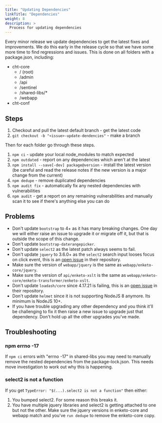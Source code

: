 ```yaml
---
title: "Updating Dependencies"
linkTitle: "Dependencies"
weight: 8
description: >
  Process for updating dependencies
---
```


Every minor release we update dependencies to get the latest fixes and improvements. We do this early in the release cycle so that we have some more time to find regressions and issues. This is done on all folders with a package.json, including:

- cht-core
  - / (root)
  - /admin
  - /api
  - /sentinel
  - /shared-libs/*
  - /webapp
- cht-conf

## Steps

1. Checkout and pull the latest default branch - get the latest code
2. `git checkout -b "<issue>-update-dendencies"` - make a branch

Then for each folder go through these steps.

1. `npm ci` - update your local node_modules to match expected
2. `npm outdated` - report on any dependencies which aren't at the latest
3. `npm install --save[-dev] package@version` - install the latest version (be careful and read the release notes if the new version is a major change from the current)
4. `npm dedupe` - remove duplicated dependencies
5. `npm audit fix` - automatically fix any nested dependencies with vulnerabilities
6. `npm audit` - get a report on any remaining vulnerabilities and manually scan it to see if there's anything else you can do

## Problems

- Don't update `bootstrap` to 4+ as it has many breaking changes. One day we will either raise an issue to upgrade it or migrate off it, but that is outside the scope of this change.
- Don't update `bootstrap-daterangepicker`.
- Don't update `select2` as the latest patch always seems to fail.
- Don't update `jquery` to 3.6.0+ as the `select2` search input looses focus on click event, this is an [open issue](https://github.com/select2/select2/issues/5993) in their repository.
- Make sure the version of `webapp/jquery` is the same as `webapp/enketo-core/jquery`.
- Make sure the version of `api/enketo-xslt` is the same as `webapp/enketo-core/enketo-transformer/enketo-xslt`.
- Don't update `loadash/core` since 4.17.21 is failing, this is an [open issue](https://github.com/lodash/lodash/issues/4904) in their repository.
- Don't update `helmet` since it is not supporting NodeJS 8 anymore. Its minimum is NodeJS 10+.
- If you have trouble upgrading any other dependency and you think it'll be challenging to fix it then raise a new issue to upgrade just that dependency. Don't hold up all the other upgrades you've made.

## Troubleshooting

### npm errno -17

If `npm ci` errors with "errno -17" in shared-libs you may need to manually remove the nested dependencies from the package-lock.json. This needs move investigation to work out why this is happening.

### select2 is not a function

If you get `TypeError: "$(...).select2 is not a function"` then either:
1. You bumped select2. For some reason this breaks it.
2. You have multiple jquery libraries and select2 is getting attached to one but not the other. Make sure the jquery versions in enketo-core and webapp match and you've `run dedupe` to remove the enketo-core copy.
